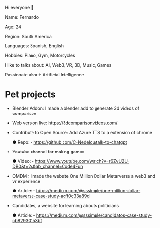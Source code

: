 Hi everyone 👋

Name: Fernando

Age: 24

Region: South America

Languages: Spanish, English

Hobbies: Piano, Gym, Motorcycles

I like to talks about: AI, Web3, VR, 3D, Music, Games

Passionate about: Artificial Intelligence


# Pet projects

- Blender Addon: I made a blender add to  generate 3d videos of comparison
- Web version live: https://3dcomparisonvideos.com/

- Contribute to Open Source: Add Azure TTS to a extension of chrome
  
    ● Repo:
        - https://github.com/C-Nedelcu/talk-to-chatgpt
    
- Youtube channel for making games
  
    ● Video: 
        - https://www.youtube.com/watch?v=r6ZvU2U-DB0&t=2s&ab_channel=Code4Fun

- OMDM : I made the website One Million Dollar Metarverse a web3 and vr experience
  
    ● Article: 
        - https://medium.com/@sssimple/one-million-dollar-metaverse-case-study-acff0c33a89d

- Candidates, a website for learning abouts politicians
  
    ● Article:
        - https://medium.com/@sssimple/candidatos-case-study-cb82930153bf
